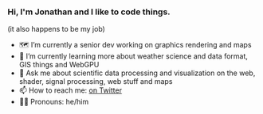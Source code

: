 ### Hi, I'm Jonathan and I like to code things.
(it also happens to be my job)

- 🗺️ I’m currently a senior dev working on graphics rendering and maps
- 🌱 I’m currently learning more about weather science and data format, GIS things and WebGPU
- 💬 Ask me about scientific data processing and visualization on the web, shader, signal processing, web stuff and maps
- 📫 How to reach me: [on Twitter](https://twitter.com/jonathanlurie)
- 👨‍🌾 Pronouns: he/him
